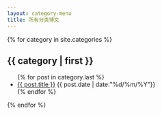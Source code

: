 ```yaml
---
layout: category-menu
title: 所有分类博文
---
```

<head>
  <meta name="google-adsense-account" content="ca-pub-1467729400140451">
  <script async src="https://pagead2.googlesyndication.com/pagead/js/adsbygoogle.js?client=ca-pub-1467729400140451"
      crossorigin="anonymous"></script>
  <!-- Google tag (gtag.js) -->
  <script async src="https://www.googletagmanager.com/gtag/js?id=G-90KFYRQSGN"></script>
  <script>
    window.dataLayer = window.dataLayer || [];
    function gtag(){dataLayer.push(arguments);}
    gtag('js', new Date());
    
    gtag('config', 'G-90KFYRQSGN');
  </script>
</head>
     
{% for category in site.categories %}
<h2>{{ category | first }}</h2>
<!-- <span>（{{ category | last | size }}）</span>
 -->
<ul class="arc-list">
    {% for post in category.last %}
        <li><a href="{{ post.url }}">{{ post.title }}</a> <span>{{ post.date | date:"%d/%m/%Y"}}</span></li>
    {% endfor %}
</ul>
{% endfor %}